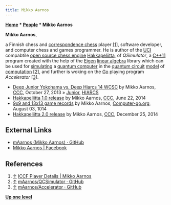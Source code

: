 ```yaml
---
title: Mikko Aarnos
---
```

**[Home](Home "Home") \* [People](People "People") \* Mikko Aarnos**


**Mikko Aarnos**,  

a Finnish chess and [correspondence chess](https://en.wikipedia.org/wiki/Correspondence_chess) player <a id="cite-note-1" href="#cite-ref-1">[1]</a>, software developer, and computer chess and games programmer. He is author of the [UCI](UCI "UCI") compabtile [open source chess engine](Category:Open_Source "Category:Open Source") [Hakkapeliitta](Hakkapeliitta "Hakkapeliitta"), of *QSimulator*, a [C++11](Cpp "Cpp") program created with the help of the [Eigen](https://en.wikipedia.org/wiki/Eigen_%28C%2B%2B_library%29) [linear algebra](https://en.wikipedia.org/wiki/Linear_algebra) library which can be used for [simulating](https://en.wikipedia.org/wiki/Dynamical_simulation) a [quantum computer](https://en.wikipedia.org/wiki/Quantum_computing) in the [quantum circuit](https://en.wikipedia.org/wiki/Quantum_circuit) [model](https://en.wikipedia.org/wiki/Conceptual_model) of [computation](https://en.wikipedia.org/wiki/Computation) <a id="cite-note-2" href="#cite-ref-2">[2]</a>, and further is woking on the [Go](Go "Go") playing program *Accelerator* <a id="cite-note-3" href="#cite-ref-3">[3]</a>.






* [Deep Junior Yokohama vs. Deep Hiarcs 14 WCSC](http://www.talkchess.com/forum/viewtopic.php?t=49842) by Mikko Aarnos, [CCC](CCC "CCC"), October 27, 2013 » [Junior](Junior "Junior"), [HIARCS](HIARCS "HIARCS")
* [Hakkapeliitta 1.0 release](http://www.talkchess.com/forum/viewtopic.php?t=52725) by Mikko Aarnos, [CCC](CCC "CCC"), June 22, 2014
* [9x9 and 13x13 game records](http://comments.gmane.org/gmane.games.devel.go/27796) by Mikko Aarnos, [Computer-go.org](http://computer-go.org/), August 03, 1014
* [Hakkapeliitta 2.0 release](http://www.talkchess.com/forum/viewtopic.php?t=54749) by Mikko Aarnos, [CCC](CCC "CCC"), December 25, 2014


## External Links


* [mAarnos (Mikko Aarnos) · GitHub](https://github.com/mAarnos)
* [Mikko Aarnos | Facebook](https://www.facebook.com/mikko.aarnos)


## References


1. <a id="cite-ref-1" href="#cite-note-1">↑</a> [ICCF Player Details | Mikko Aarnos](https://www.iccf.com/PlayerDetails.aspx?id=461001)
2. <a id="cite-ref-2" href="#cite-note-2">↑</a> [mAarnos/QCSimulator · GitHub](https://github.com/mAarnos/QCSimulator)
3. <a id="cite-ref-3" href="#cite-note-3">↑</a> [mAarnos/Accelerator · GitHub](https://github.com/mAarnos/Accelerator)

**[Up one level](People "People")**







 
